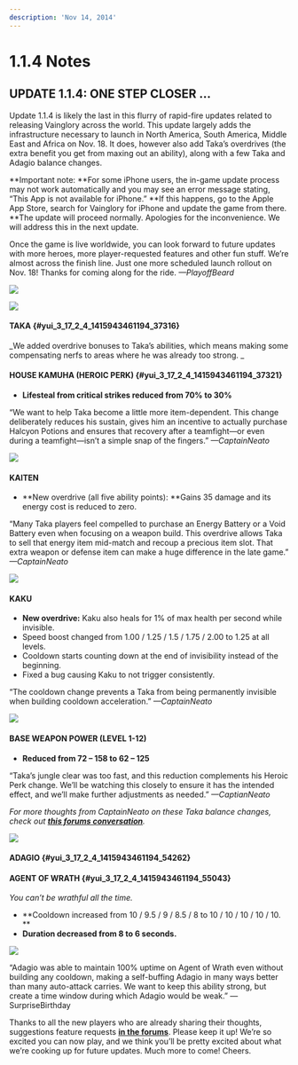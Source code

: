 ```yaml
---
description: 'Nov 14, 2014'
---
```


# 1.1.4 Notes

## UPDATE 1.1.4: ONE STEP CLOSER …

Update 1.1.4 is likely the last in this flurry of rapid-fire updates related to releasing Vainglory across the world. This update largely adds the infrastructure necessary to launch in North America, South America, Middle East and Africa on Nov. 18. It does, however also add Taka’s overdrives \(the extra benefit you get from maxing out an ability\), along with a few Taka and Adagio balance changes.

**Important note: **For some iPhone users, the in-game update process may not work automatically and you may see an error message stating, “This App is not available for iPhone.” **If this happens, go to the Apple App Store, search for Vainglory for iPhone and update the game from there. **The update will proceed normally. Apologies for the inconvenience. We will address this in the next update.

Once the game is live worldwide, you can look forward to future updates with more heroes, more player-requested features and other fun stuff. We’re almost across the finish line. Just one more scheduled launch rollout on Nov. 18! Thanks for coming along for the ride. _—PlayoffBeard_

![](http://vainglorygame.flywheelsites.com/wp-content/uploads/2014/11/img36.png)

![](http://vainglorygame.flywheelsites.com/wp-content/uploads/2014/11/img34.png)

#### **TAKA** {#yui_3_17_2_4_1415943461194_37316}

_We added overdrive bonuses to Taka’s abilities, which means making some compensating nerfs to areas where he was already too strong. _

#### HOUSE KAMUHA \(HEROIC PERK\) {#yui_3_17_2_4_1415943461194_37321}

* **Lifesteal from critical strikes reduced from 70% to 30%**

“We want to help Taka become a little more item-dependent. This change deliberately reduces his sustain, gives him an incentive to actually purchase Halcyon Potions and ensures that recovery after a teamfight—or even during a teamfight—isn’t a simple snap of the fingers.” _—CaptainNeato_

![](http://vainglorygame.flywheelsites.com/wp-content/uploads/2014/11/img31.png)

#### KAITEN

* **New overdrive \(all five ability points\): **Gains 35 damage and its energy cost is reduced to zero.

“Many Taka players feel compelled to purchase an Energy Battery or a Void Battery even when focusing on a weapon build. This overdrive allows Taka to sell that energy item mid-match and recoup a precious item slot. That extra weapon or defense item can make a huge difference in the late game.”  
_—CaptainNeato_

![](http://vainglorygame.flywheelsites.com/wp-content/uploads/2014/11/img30.png)

#### KAKU

* **New overdrive:** Kaku also heals for 1% of max health per second while invisible.
* Speed boost changed from 1.00 / 1.25 / 1.5 / 1.75 / 2.00 to 1.25 at all levels.
* Cooldown starts counting down at the end of invisibility instead of the beginning.
* Fixed a bug causing Kaku to not trigger consistently.

“The cooldown change prevents a Taka from being permanently invisible when building cooldown acceleration.” _—CaptainNeato_

![](http://vainglorygame.flywheelsites.com/wp-content/uploads/2014/11/img28.png)

#### BASE WEAPON POWER \(LEVEL 1-12\)

* **Reduced from 72 – 158 to 62 – 125**

“Taka’s jungle clear was too fast, and this reduction complements his Heroic Perk change. We’ll be watching this closely to ensure it has the intended effect, and we’ll make further adjustments as needed.” _—CaptianNeato_

_For more thoughts from CaptainNeato on these Taka balance changes, check out _[_**this forums conversation**_](http://forums.vainglorygame.com/index.php?threads/update-1-1-4-now-live-get-it-play.1926/page-4#post-27872)_._

![](http://static1.squarespace.com/static/53ff565fe4b0826cfdfb4767/54062f48e4b096fd0ba12284/5465981ce4b00fd20c5eeb20/1415944220999/#img.png)

#### **ADAGIO** {#yui_3_17_2_4_1415943461194_54262}

#### AGENT OF WRATH {#yui_3_17_2_4_1415943461194_55043}

_You can’t be wrathful all the time._

* **Cooldown increased from 10 / 9.5 / 9 / 8.5 / 8 to 10 / 10 / 10 / 10 / 10. **
* **Duration decreased from 8 to 6 seconds.**

![](http://static1.squarespace.com/static/53ff565fe4b0826cfdfb4767/54062f48e4b096fd0ba12284/54659db1e4b0f51f0a68f0d3/1415945650001/#img.png)

“Adagio was able to maintain 100% uptime on Agent of Wrath even without building any cooldown, making a self-buffing Adagio in many ways better than many auto-attack carries. We want to keep this ability strong, but create a time window during which Adagio would be weak.” —SurpriseBirthday

Thanks to all the new players who are already sharing their thoughts, suggestions feature requests [**in the forums**](http://forums.vainglorygame.com/). Please keep it up! We’re so excited you can now play, and we think you’ll be pretty excited about what we’re cooking up for future updates. Much more to come! Cheers.


